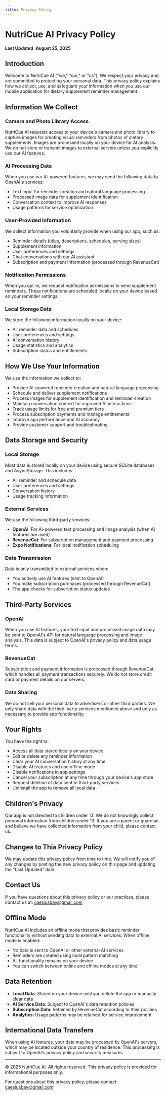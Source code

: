 ```yaml
---
title: Privacy Policy
---
```


# NutriCue AI Privacy Policy

**Last Updated: August 25, 2025**

## Introduction

Welcome to NutriCue AI ("we," "our," or "us"). We respect your privacy and are committed to protecting your personal data. This privacy policy explains how we collect, use, and safeguard your information when you use our mobile application for dietary supplement reminder management.

## Information We Collect

### Camera and Photo Library Access
NutriCue AI requests access to your device's camera and photo library to capture images for creating visual reminders from photos of dietary supplements. Images are processed locally on your device for AI analysis. We do not store or transmit images to external servers unless you explicitly use our AI features.

### AI Processing Data
When you use our AI-powered features, we may send the following data to OpenAI's services:
- Text input for reminder creation and natural language processing
- Processed image data for supplement identification
- Conversation context to improve AI responses
- Usage patterns for service optimization

### User-Provided Information
We collect information you voluntarily provide when using our app, such as:
- Reminder details (titles, descriptions, schedules, serving sizes)
- Supplement information
- User preferences and settings
- Chat conversations with our AI assistant
- Subscription and payment information (processed through RevenueCat)

### Notification Permissions
When you opt-in, we request notification permissions to send supplement reminders. These notifications are scheduled locally on your device based on your reminder settings.

### Local Storage Data
We store the following information locally on your device:
- All reminder data and schedules
- User preferences and settings
- AI conversation history
- Usage statistics and analytics
- Subscription status and entitlements

## How We Use Your Information

We use the information we collect to:
- Provide AI-powered reminder creation and natural language processing
- Schedule and deliver supplement notifications
- Process images for supplement identification and reminder creation
- Maintain conversation context for improved AI interactions
- Track usage limits for free and premium tiers
- Process subscription payments and manage entitlements
- Improve app performance and AI accuracy
- Provide customer support and troubleshooting

## Data Storage and Security

### Local Storage
Most data is stored locally on your device using secure SQLite databases and AsyncStorage. This includes:
- All reminder and schedule data
- User preferences and settings
- Conversation history
- Usage tracking information

### External Services
We use the following third-party services:
- **OpenAI**: For AI-powered text processing and image analysis (when AI features are used)
- **RevenueCat**: For subscription management and payment processing
- **Expo Notifications**: For local notification scheduling

### Data Transmission
Data is only transmitted to external services when:
- You actively use AI features (sent to OpenAI)
- You make subscription purchases (processed through RevenueCat)
- The app checks for subscription status updates

## Third-Party Services

### OpenAI
When you use AI features, your text input and processed image data may be sent to OpenAI's API for natural language processing and image analysis. This data is subject to OpenAI's privacy policy and data usage terms.

### RevenueCat
Subscription and payment information is processed through RevenueCat, which handles all payment transactions securely. We do not store credit card or payment details on our servers.

### Data Sharing
We do not sell your personal data to advertisers or other third parties. We only share data with the third-party services mentioned above and only as necessary to provide app functionality.

## Your Rights

You have the right to:
- Access all data stored locally on your device
- Edit or delete any reminder information
- Clear your AI conversation history at any time
- Disable AI features and use offline mode
- Disable notifications in app settings
- Cancel your subscription at any time through your device's app store
- Request deletion of data sent to third-party services
- Uninstall the app to remove all local data

## Children's Privacy

Our app is not directed to children under 13. We do not knowingly collect personal information from children under 13. If you are a parent or guardian and believe we have collected information from your child, please contact us.

## Changes to This Privacy Policy

We may update this privacy policy from time to time. We will notify you of any changes by posting the new privacy policy on this page and updating the "Last Updated" date.

## Contact Us

If you have questions about this privacy policy or our practices, please contact us at:
caesiusbay@gmail.com

## Offline Mode

NutriCue AI includes an offline mode that provides basic reminder functionality without sending data to external AI services. When offline mode is enabled:
- No data is sent to OpenAI or other external AI services
- Reminders are created using local pattern matching
- All functionality remains on your device
- You can switch between online and offline modes at any time

## Data Retention

- **Local Data**: Stored on your device until you delete the app or manually clear data
- **AI Service Data**: Subject to OpenAI's data retention policies
- **Subscription Data**: Retained by RevenueCat according to their policies
- **Analytics**: Usage patterns may be retained for service improvement

## International Data Transfers

When using AI features, your data may be processed by OpenAI's servers, which may be located outside your country of residence. This processing is subject to OpenAI's privacy policy and security measures.

---

© 2025 NutriCue AI. All rights reserved. This privacy policy is provided for informational purposes only.

For questions about this privacy policy, please contact: caesiusbay@gmail.com
